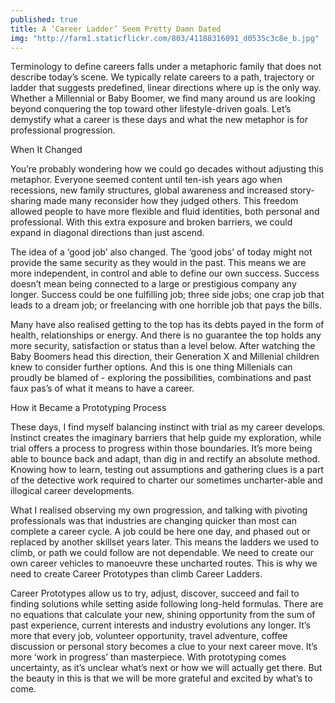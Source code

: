 ```yaml
---
published: true
title: A ‘Career Ladder’ Seem Pretty Damn Dated
img: "http://farm1.staticflickr.com/803/41188316091_d0535c3c8e_b.jpg"
---
```

Terminology to define careers falls under a metaphoric family that does not describe today’s scene. We typically relate careers to a path, trajectory or ladder that suggests predefined, linear directions where up is the only way. Whether a Millennial or Baby Boomer, we find many around us are looking beyond conquering the top toward other lifestyle-driven goals. Let’s demystify what a career is these days and what the new metaphor is for professional progression.

When It Changed
 
You’re probably wondering how we could go decades without adjusting this metaphor. Everyone seemed content  until ten-ish years ago when recessions, new family structures, global awareness and increased story-sharing made many reconsider how they judged others. This freedom allowed people to have more flexible and fluid identities, both personal and professional. With this extra exposure and broken barriers, we could expand in diagonal directions than just ascend. 

The idea of a ‘good job’ also changed. The ‘good jobs’ of today might not provide the same security as they would in the past. This means we are more independent, in control and able to define our own success. Success doesn’t mean being connected to a large or prestigious company any longer. Success could be one fulfilling job; three side jobs; one crap job that leads to a dream job; or freelancing with one horrible job that pays the bills. 

Many have also realised getting to the top has its debts payed in the form of health, relationships or energy. And there is no guarantee the top holds any more security, satisfaction or status than a level below. After watching the Baby Boomers head this direction, their Generation X and Millenial children knew to consider further options. And this is one thing Millenials can proudly be blamed of - exploring the possibilities, combinations and past faux pas’s of what it means to have a career. 

How it Became a Prototyping Process

These days, I find myself balancing instinct with trial as my career develops. Instinct creates the imaginary barriers that help guide my exploration, while trial offers a process to progress within those boundaries. It’s more being able to bounce back and adapt, than dig in and rectify an absolute method. Knowing how to learn, testing out assumptions and gathering clues is a part of the detective work required to charter our sometimes uncharter-able and illogical career developments.

What I realised observing my own progression, and talking with pivoting professionals was that industries are changing quicker than most can complete a career cycle. A job could be here one day, and phased out or replaced by another skillset years later. This means the ladders we used to climb, or path we could follow are not dependable. We need to create our own career vehicles to manoeuvre these uncharted routes. This is why we need to create Career Prototypes than climb Career Ladders.

Career Prototypes allow us to try, adjust, discover, succeed and fail to finding solutions while setting aside following long-held formulas. There are no equations that calculate your new, shining opportunity from the sum of past experience, current interests and industry evolutions any longer. It’s more that every job, volunteer opportunity, travel adventure, coffee discussion or personal story becomes a clue to your next career move. It’s more ‘work in progress’ than masterpiece. With prototyping comes uncertainty, as it’s unclear what’s next or how we will actually get there. But the beauty in this is that we will be more grateful and excited by what’s to come.
